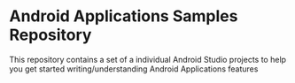 # Android Applications Samples Repository
This repository contains a set of a individual Android Studio projects to help you get started writing/understanding Android Applications features

